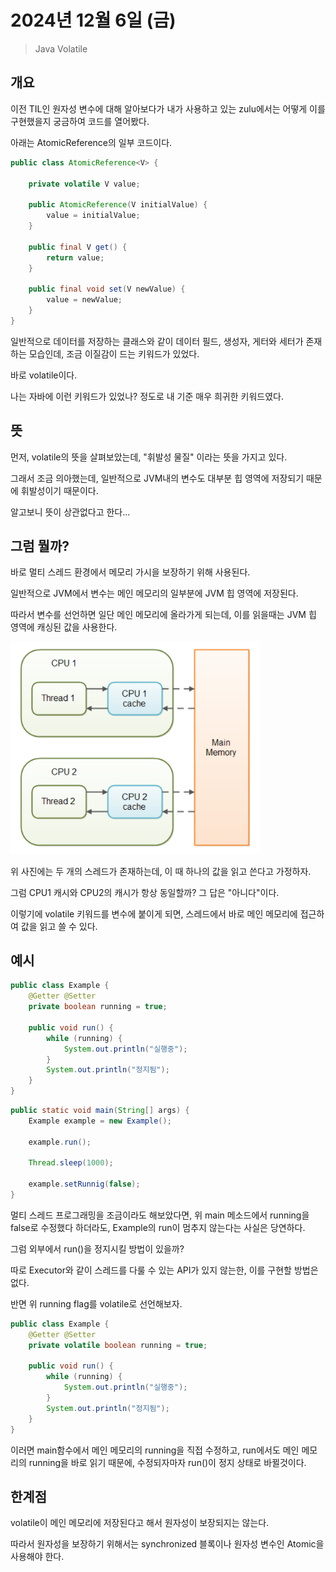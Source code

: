 # 2024년 12월 6일 (금)
> Java Volatile

## 개요
이전 TIL인 원자성 변수에 대해 알아보다가 내가 사용하고 있는 zulu에서는 어떻게 이를 구현했을지 궁금하여 코드를 열어봤다.

아래는 AtomicReference의 일부 코드이다.

```java
public class AtomicReference<V> {

    private volatile V value;

    public AtomicReference(V initialValue) {
        value = initialValue;
    }

    public final V get() {
        return value;
    }
    
    public final void set(V newValue) {
        value = newValue;
    }
}
```

일반적으로 데이터를 저장하는 클래스와 같이 데이터 필드, 생성자, 게터와 세터가 존재하는 모습인데, 조금 이질감이 드는 키워드가 있었다.

바로 volatile이다.

나는 자바에 이런 키워드가 있었나? 정도로 내 기준 매우 희귀한 키워드였다.

## 뜻
먼저, volatile의 뜻을 살펴보았는데, "휘발성 물질" 이라는 뜻을 가지고 있다.

그래서 조금 의아했는데, 일반적으로 JVM내의 변수도 대부분 힙 영역에 저장되기 때문에 휘발성이기 때문이다.

알고보니 뜻이 상관없다고 한다...

## 그럼 뭘까?
바로 멀티 스레드 환경에서 메모리 가시을 보장하기 위해 사용된다.

일반적으로 JVM에서 변수는 메인 메모리의 일부분에 JVM 힙 영역에 저장된다.

따라서 변수를 선언하면 일단 메인 메모리에 올라가게 되는데, 이를 읽을때는 JVM 힙 영역에 캐싱된 값을 사용한다.

<img src="1.png" width="400" />

위 사진에는 두 개의 스레드가 존재하는데, 이 때 하나의 값을 읽고 쓴다고 가정하자.

그럼 CPU1 캐시와 CPU2의 캐시가 항상 동일할까? 그 답은 "아니다"이다.

이렇기에 volatile 키워드를 변수에 붙이게 되면, 스레드에서 바로 메인 메모리에 접근하여 값을 읽고 쓸 수 있다.

## 예시
```java
public class Example {
    @Getter @Setter
    private boolean running = true;

    public void run() {
        while (running) {
            System.out.println("실행중");
        }
        System.out.println("정지됨");
    }
}
```

```java
public static void main(String[] args) {
    Example example = new Example();
	
    example.run();
    
    Thread.sleep(1000);
    
    example.setRunnig(false);
}
```

멀티 스레드 프로그래밍을 조금이라도 해보았다면, 위 main 메소드에서 running을 false로 수정했다 하더라도, Example의 run이 멈추지 않는다는 사실은 당연하다.

그럼 외부에서 run()을 정지시킬 방법이 있을까?

따로 Executor와 같이 스레드를 다룰 수 있는 API가 있지 않는한, 이를 구현할 방법은 없다.

반면 위 running flag를 volatile로 선언해보자.

```java
public class Example {
    @Getter @Setter
    private volatile boolean running = true;

    public void run() {
        while (running) {
            System.out.println("실행중");
        }
        System.out.println("정지됨");
    }
}
```

이러면 main함수에서 메인 메모리의 running을 직접 수정하고, run에서도 메인 메모리의 running을 바로 읽기 때문에, 수정되자마자 run()이 정지 상태로 바뀔것이다.

## 한계점

volatile이 메인 메모리에 저장된다고 해서 원자성이 보장되지는 않는다.

따라서 원자성을 보장하기 위해서는 synchronized 블록이나 원자성 변수인 Atomic을 사용해야 한다.